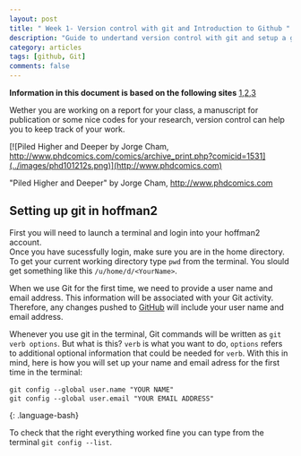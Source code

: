 ```yaml
---
layout: post
title: " Week 1- Version control with git and Introduction to Github "
description: "Guide to undertand version control with git and setup a github account"
category: articles
tags: [github, Git]
comments: false
---
```

**Information in this document is based on the following sites** [1](https://www.hoffman2.idre.ucla.edu),[2](http://swcarpentry.github.io/git-novice/),[3](https://eeb177-w17.github.io)

Wether you are working on a report for your class, a manuscript for publication or some nice codes for your research, version control can help you to keep track of your work.

[![Piled Higher and Deeper by Jorge Cham, http://www.phdcomics.com/comics/archive_print.php?comicid=1531](../images/phd101212s.png)](http://www.phdcomics.com)

"Piled Higher and Deeper" by Jorge Cham, http://www.phdcomics.com


## Setting up git in hoffman2
First you will need to launch a terminal and login into your hoffman2 account.  
Once you have sucessfully login, make sure you are in the home directory.
To get your current working directory type `pwd` from the terminal. You slould get
something like this `/u/home/d/<YourName>`.  

When we use Git for the first time, we need to provide a user name and email address.
This information will be associated with your Git activity. Therefore, any
changes pushed to [GitHub](https://github.com/) will include your user name and email address.

Whenever you use git in the terminal, Git commands will be written as `git verb options`. But what is this?
`verb` is what you want to do, `options` refers to additional optional information that could be needed for `verb`. With this in mind, here is how you will set up your
name and email adress for the first time in the terminal:

~~~
git config --global user.name "YOUR NAME"
git config --global user.email "YOUR EMAIL ADDRESS"
~~~
{: .language-bash}

To check that the right everything worked fine you can type from the terminal `git config --list`.   
